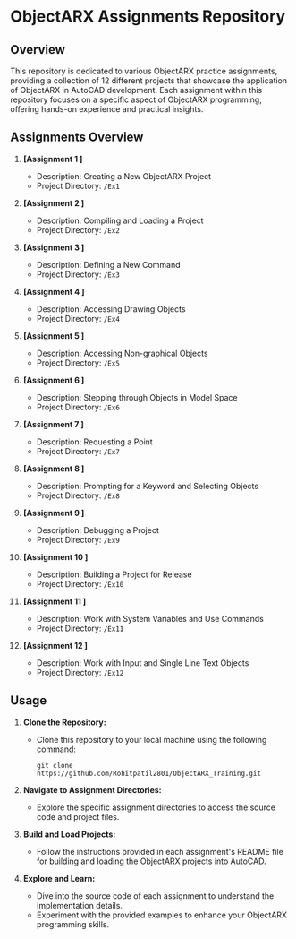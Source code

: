 # ObjectARX Assignments Repository
 
## Overview
 
This repository is dedicated to various ObjectARX practice assignments, providing a collection of 12 different projects that showcase the application of ObjectARX in AutoCAD development. Each assignment within this repository focuses on a specific aspect of ObjectARX programming, offering hands-on experience and practical insights.
 
## Assignments Overview
 
1. **[Assignment 1 ]**
   - Description: Creating a New ObjectARX Project
   - Project Directory: `/Ex1`
 
2. **[Assignment 2 ]**
   - Description: Compiling and Loading a Project
   - Project Directory: `/Ex2`
 
3. **[Assignment 3 ]**
   - Description: Defining a New Command
   - Project Directory: `/Ex3`
4. **[Assignment 4 ]**
   - Description: Accessing Drawing Objects
   - Project Directory: `/Ex4`
5. **[Assignment 5 ]**
   - Description: Accessing Non-graphical Objects
   - Project Directory: `/Ex5`
6. **[Assignment 6 ]**
   - Description: Stepping through Objects in Model Space
   - Project Directory: `/Ex6`
7. **[Assignment 7 ]**
   - Description: Requesting a Point
   - Project Directory: `/Ex7`
8. **[Assignment 8 ]**
   - Description: Prompting for a Keyword and Selecting Objects
   - Project Directory: `/Ex8`
9. **[Assignment 9 ]**
   - Description: Debugging a Project
   - Project Directory: `/Ex9`
10. **[Assignment 10 ]**
       - Description: Building a Project for Release
       - Project Directory: `/Ex10`
11. **[Assignment 11 ]**
     - Description: Work with System Variables and Use Commands
     - Project Directory: `/Ex11`
 
12. **[Assignment 12 ]**
    - Description: Work with Input and Single Line Text Objects
    - Project Directory: `/Ex12`
 
## Usage
 
1. **Clone the Repository:**
   - Clone this repository to your local machine using the following command:
     ```
     git clone https://github.com/Rohitpatil2801/ObjectARX_Training.git
     ```
 
2. **Navigate to Assignment Directories:**
   - Explore the specific assignment directories to access the source code and project files.
 
3. **Build and Load Projects:**
   - Follow the instructions provided in each assignment's README file for building and loading the ObjectARX projects into AutoCAD.
 
4. **Explore and Learn:**
   - Dive into the source code of each assignment to understand the implementation details.
   - Experiment with the provided examples to enhance your ObjectARX programming skills.
